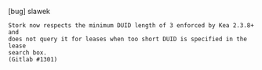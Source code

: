 [bug] slawek

    Stork now respects the minimum DUID length of 3 enforced by Kea 2.3.8+ and
    does not query it for leases when too short DUID is specified in the lease
    search box.
    (Gitlab #1301)

